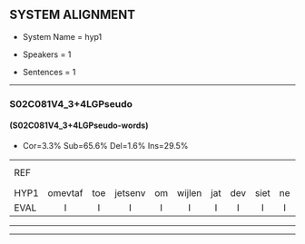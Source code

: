 
## SYSTEM ALIGNMENT

- System Name = hyp1

- Speakers = 1

- Sentences = 1

---

### S02C081V4_3+4LGPseudo

#### (S02C081V4_3+4LGPseudo-words)

- Cor=3.3%	Sub=65.6%	Del=1.6%	Ins=29.5%

|  |  |  |  |  |  |  |  |  |  |  |  |  |  |  |  |  |  |  |  |  |  |  |  |  |  |  |  |  |  |  |  |  |  |  |  |  |  |  |  |  |  |  |  |  |  |  |  |  |  |  |  |  |  |  |  |  |  |  |  |  |  |
|:--- |:---:|:---:|:---:|:---:|:---:|:---:|:---:|:---:|:---:|:---:|:---:|:---:|:---:|:---:|:---:|:---:|:---:|:---:|:---:|:---:|:---:|:---:|:---:|:---:|:---:|:---:|:---:|:---:|:---:|:---:|:---:|:---:|:---:|:---:|:---:|:---:|:---:|:---:|:---:|:---:|:---:|:---:|:---:|:---:|:---:|:---:|:---:|:---:|:---:|:---:|:---:|:---:|:---:|:---:|:---:|:---:|:---:|:---:|:---:|:---:|:---:|
| REF |  |  |  |  |  |  |  |  |  |  |  |  |  |  |  | * | * | * | jattesiet | nurudien | * | deuveltek | juitonie | gevijdel | sidowaan | spekkeraai | wachteniek | verpierik | nappegreeuw | mantaroen | schielendaspen | crobeklunker | kabbestepen | *(verwarring) | * | * | * | * | * | * | kanaroe | * | meitsegrok | * | ondermind | * | choporatie | zennebral |  |  |  | ijraspangen | * | * | tobbermoeit | poentalschouden | * | verbrakkertje | gerauwejaak | * | hapeneren |
| HYP1 | omevtaf | toe | jetsenv | om | wijlen | jat | dev | siet | ne | rudeenv | sundas | deuvel | dek | ju | tone | geverdel | civdov | winv | speckerai | wachteneekv | vorpirik | noppen | grejw | mantaro | schielen | daspen | krobeklunker | kabeste | ben | verwarring | on | bige | van | deling | janne | krebben | smor | lei | zeklinche | tondarou | toneslegen | meitsen | rok | kanteloogsten | ondermind |  | shopshoporati | zennebral | erraspangen | notendaf | gerdof | valder | dobberemoeid | pontals | gouden | havidil | voorbrakkertje | gerajak | hapen | happen | eran |
| EVAL | I | I | I | I | I | I | I | I | I | I | I | I | I | I | I | S | S | S | S | S | S | S | S | S | S | S | S | S | S | S | S | S | S | S | S | S | S | S | S | S | S | S | S | S |  | D | S |  | I | I | I | S | S | S | S | S | S | S | S | S | S |
---

---
